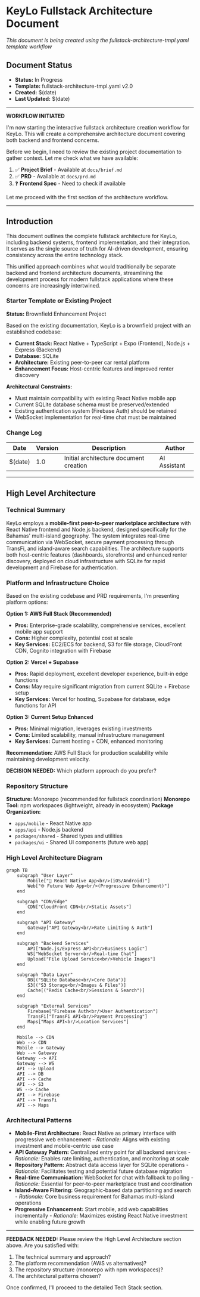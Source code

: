 # KeyLo Fullstack Architecture Document

*This document is being created using the fullstack-architecture-tmpl.yaml template workflow*

## Document Status
- **Status:** In Progress
- **Template:** fullstack-architecture-tmpl.yaml v2.0
- **Created:** $(date)
- **Last Updated:** $(date)

---

**WORKFLOW INITIATED**

I'm now starting the interactive fullstack architecture creation workflow for KeyLo. This will create a comprehensive architecture document covering both backend and frontend concerns.

Before we begin, I need to review the existing project documentation to gather context. Let me check what we have available:

1. ✅ **Project Brief** - Available at `docs/brief.md`
2. ✅ **PRD** - Available at `docs/prd.md` 
3. ❓ **Frontend Spec** - Need to check if available

Let me proceed with the first section of the architecture workflow.

---

## Introduction

This document outlines the complete fullstack architecture for KeyLo, including backend systems, frontend implementation, and their integration. It serves as the single source of truth for AI-driven development, ensuring consistency across the entire technology stack.

This unified approach combines what would traditionally be separate backend and frontend architecture documents, streamlining the development process for modern fullstack applications where these concerns are increasingly intertwined.

### Starter Template or Existing Project

**Status:** Brownfield Enhancement Project

Based on the existing documentation, KeyLo is a brownfield project with an established codebase:

- **Current Stack:** React Native + TypeScript + Expo (Frontend), Node.js + Express (Backend)
- **Database:** SQLite
- **Architecture:** Existing peer-to-peer car rental platform
- **Enhancement Focus:** Host-centric features and improved renter discovery

**Architectural Constraints:**
- Must maintain compatibility with existing React Native mobile app
- Current SQLite database schema must be preserved/extended
- Existing authentication system (Firebase Auth) should be retained
- WebSocket implementation for real-time chat must be maintained

### Change Log

| Date | Version | Description | Author |
|------|---------|-------------|---------|
| $(date) | 1.0 | Initial architecture document creation | AI Assistant |

---

## High Level Architecture

### Technical Summary

KeyLo employs a **mobile-first peer-to-peer marketplace architecture** with React Native frontend and Node.js backend, designed specifically for the Bahamas' multi-island geography. The system integrates real-time communication via WebSocket, secure payment processing through TransFi, and island-aware search capabilities. The architecture supports both host-centric features (dashboards, storefronts) and enhanced renter discovery, deployed on cloud infrastructure with SQLite for rapid development and Firebase for authentication.

### Platform and Infrastructure Choice

Based on the existing codebase and PRD requirements, I'm presenting platform options:

**Option 1: AWS Full Stack (Recommended)**
- **Pros:** Enterprise-grade scalability, comprehensive services, excellent mobile app support
- **Cons:** Higher complexity, potential cost at scale
- **Key Services:** EC2/ECS for backend, S3 for file storage, CloudFront CDN, Cognito integration with Firebase

**Option 2: Vercel + Supabase**
- **Pros:** Rapid deployment, excellent developer experience, built-in edge functions
- **Cons:** May require significant migration from current SQLite + Firebase setup
- **Key Services:** Vercel for hosting, Supabase for database, edge functions for API

**Option 3: Current Setup Enhanced**
- **Pros:** Minimal migration, leverages existing investments
- **Cons:** Limited scalability, manual infrastructure management
- **Key Services:** Current hosting + CDN, enhanced monitoring

**Recommendation:** AWS Full Stack for production scalability while maintaining development velocity.

**DECISION NEEDED:** Which platform approach do you prefer?

### Repository Structure

**Structure:** Monorepo (recommended for fullstack coordination)
**Monorepo Tool:** npm workspaces (lightweight, already in ecosystem)
**Package Organization:** 
- `apps/mobile` - React Native app
- `apps/api` - Node.js backend
- `packages/shared` - Shared types and utilities
- `packages/ui` - Shared UI components (future web app)

### High Level Architecture Diagram

```mermaid
graph TB
    subgraph "User Layer"
        Mobile["📱 React Native App<br/>(iOS/Android)"]
        Web["🌐 Future Web App<br/>(Progressive Enhancement)"]
    end
    
    subgraph "CDN/Edge"
        CDN["CloudFront CDN<br/>Static Assets"]
    end
    
    subgraph "API Gateway"
        Gateway["API Gateway<br/>Rate Limiting & Auth"]
    end
    
    subgraph "Backend Services"
        API["Node.js/Express API<br/>Business Logic"]
        WS["WebSocket Server<br/>Real-time Chat"]
        Upload["File Upload Service<br/>Vehicle Images"]
    end
    
    subgraph "Data Layer"
        DB[("SQLite Database<br/>Core Data")]
        S3[("S3 Storage<br/>Images & Files")]
        Cache[("Redis Cache<br/>Sessions & Search")]
    end
    
    subgraph "External Services"
        Firebase["Firebase Auth<br/>User Authentication"]
        TransFi["TransFi API<br/>Payment Processing"]
        Maps["Maps API<br/>Location Services"]
    end
    
    Mobile --> CDN
    Web --> CDN
    Mobile --> Gateway
    Web --> Gateway
    Gateway --> API
    Gateway --> WS
    API --> Upload
    API --> DB
    API --> Cache
    API --> S3
    WS --> Cache
    API --> Firebase
    API --> TransFi
    API --> Maps
```

### Architectural Patterns

- **Mobile-First Architecture:** React Native as primary interface with progressive web enhancement - _Rationale:_ Aligns with existing investment and mobile-centric use case
- **API Gateway Pattern:** Centralized entry point for all backend services - _Rationale:_ Enables rate limiting, authentication, and monitoring at scale
- **Repository Pattern:** Abstract data access layer for SQLite operations - _Rationale:_ Facilitates testing and potential future database migration
- **Real-time Communication:** WebSocket for chat with fallback to polling - _Rationale:_ Essential for peer-to-peer marketplace trust and coordination
- **Island-Aware Filtering:** Geographic-based data partitioning and search - _Rationale:_ Core business requirement for Bahamas multi-island operations
- **Progressive Enhancement:** Start mobile, add web capabilities incrementally - _Rationale:_ Maximizes existing React Native investment while enabling future growth

---

**FEEDBACK NEEDED:** Please review the High Level Architecture section above. Are you satisfied with:
1. The technical summary and approach?
2. The platform recommendation (AWS vs alternatives)?
3. The repository structure (monorepo with npm workspaces)?
4. The architectural patterns chosen?

Once confirmed, I'll proceed to the detailed Tech Stack section.
